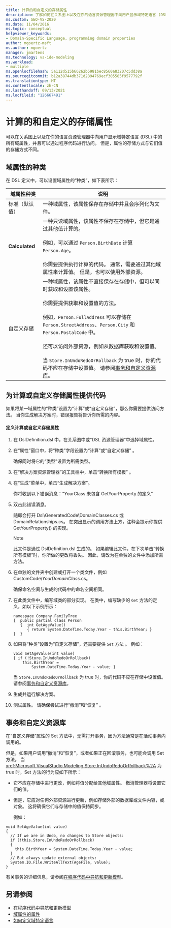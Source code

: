 ```yaml
---
title: 计算的和自定义的存储属性
description: 了解如何在关系图上以及在你的语言资源管理器中向用户显示域特定语言 (DSL) 中的所有域属性。
ms.custom: SEO-VS-2020
ms.date: 11/04/2016
ms.topic: conceptual
helpviewer_keywords:
- Domain-Specific Language, programming domain properties
author: mgoertz-msft
ms.author: mgoertz
manager: jmartens
ms.technology: vs-ide-modeling
ms.workload:
- multiple
ms.openlocfilehash: 5a112d515b66262b5981bec8560a83207c5dd38a
ms.sourcegitcommit: b12a38744db371d2894769ecf305585f9577792f
ms.translationtype: HT
ms.contentlocale: zh-CN
ms.lasthandoff: 09/13/2021
ms.locfileid: "126667491"
---
```

# <a name="calculated-and-custom-storage-properties"></a>计算的和自定义的存储属性
可以在关系图上以及在你的语言资源管理器中向用户显示域特定语言 (DSL) 中的所有域属性，并且可以通过程序代码进行访问。 但是，属性的存储方式与它们值的存储方式不同。

## <a name="kinds-of-domain-properties"></a>域属性的种类
 在 DSL 定义中，可以设置域属性的“种类”，如下表所示：

|域属性种类|说明|
|-|-|
|标准（默认值）|一种域属性，该属性保存在存储中并且会序列化为文件。|
|**Calculated**|一种只读域属性，该属性不保存在存储中，但它是通过其他值计算的。<br /><br /> 例如，可以通过 `Person.BirthDate` 计算 `Person.Age`。<br /><br /> 你需要提供执行计算的代码。 通常，需要通过其他域属性来计算值。 但是，也可以使用外部资源。|
|自定义存储|一种域属性，该属性不直接保存在存储中，但可以同时获取和设置该属性。<br /><br /> 你需要提供获取和设置值的方法。<br /><br /> 例如，`Person.FullAddress` 可以存储在 `Person.StreetAddress`、`Person.City` 和 `Person.PostalCode` 中。<br /><br /> 还可以访问外部资源，例如从数据库获取和设置值。<br /><br /> 当 `Store.InUndoRedoOrRollback` 为 true 时，你的代码不应在存储中设置值。 请参阅[事务和自定义资源库](#setters)。|

## <a name="providing-the-code-for-a-calculated-or-custom-storage-property"></a>为计算或自定义存储属性提供代码
 如果将某一域属性的“种类”设置为“计算”或“自定义存储”，那么你需要提供访问方法。 当你生成解决方案时，错误报告将告诉你所需的内容。

#### <a name="to-define-a-calculated-or-custom-storage-property"></a>定义计算或自定义存储属性

1. 在 DslDefinition.dsl 中，在关系图中或“DSL 资源管理器”中选择域属性。

2. 在“属性”窗口中，将“种类”字段设置为“计算”或“自定义存储”   。

     确保同时将它的“类型”设置为所需类型。

3. 在“解决方案资源管理器”的工具栏中，单击“转换所有模板” 。

4. 在“生成”菜单中，单击“生成解决方案”。

     你将收到以下错误消息：“YourClass 未包含 GetYourProperty 的定义” 

5. 双击此错误消息。

     随即会打开 Dsl\GeneratedCode\DomainClasses.cs 或 DomainRelationships.cs。 在突出显示的调用方法上方，注释会提示你提供 GetYourProperty() 的实现。

    > [!NOTE]
    > 此文件是通过 DslDefinition.dsl 生成的。 如果编辑此文件，在下次单击“转换所有模板”时，你所做的更改将丢失。 因此，请改为在单独的文件中添加所需方法。

6. 在单独的文件夹中创建或打开一个类文件，例如 CustomCode\\*YourDomainClass*.cs。

     确保命名空间与生成的代码中的命名空间相同。

7. 在此类文件中，编写域类的部分实现。 在类中，编写缺少的 `Get` 方法的定义，如以下示例所示：

    ```
    namespace Company.FamilyTree
    {  public partial class Person
       {  int GetAgeValue()
          { return System.DateTime.Today.Year - this.BirthYear; }
    }  }
    ```

8. 如果将“种类”设置为“自定义存储”，还需要提供 `Set` 方法 。 例如：

    ```
    void SetAgeValue(int value)
    { if (!Store.InUndoRedoOrRollback)
        this.BirthYear =
            System.DateTime.Today.Year - value; }
    ```

     当 `Store.InUndoRedoOrRollback` 为 true 时，你的代码不应在存储中设置值。 请参阅[事务和自定义资源库](#setters)。

9. 生成并运行解决方案。

10. 测试属性。 请确保尝试进行“撤消”和“恢复” 。

## <a name="transactions-and-custom-setters"></a><a name="setters"></a> 事务和自定义资源库
 在“自定义存储”属性的 Set 方法中，无需打开事务，因为方法通常是在活动事务内调用的。

 但是，如果用户调用“撤消”和“恢复”，或者如果正在回滚事务，也可能会调用 Set 方法。 当 <xref:Microsoft.VisualStudio.Modeling.Store.InUndoRedoOrRollback%2A> 为 true 时，Set 方法的行为应如下所示：

- 它不应在存储中进行更改，例如将值分配给其他域属性。 撤消管理器将设置它们的值。

- 但是，它应对任何外部资源进行更新，例如存储外部的数据库或文件内容，或对象。 这将确保它们与存储中的值保持同步。

  例如：

```
void SetAgeValue(int value)
{
  // If we are in Undo, no changes to Store objects:
  if (!this.Store.InUndoRedoOrRollback)
  {
    this.BirthYear = System.DateTime.Today.Year - value;
  }
  // But always update external objects:
  System.IO.File.WriteAllText(AgeFile, value);
}
```

 有关事务的详细信息，请参阅[在程序代码中导航和更新模型](../modeling/navigating-and-updating-a-model-in-program-code.md)。

## <a name="see-also"></a>另请参阅

- [在程序代码中导航和更新模型](../modeling/navigating-and-updating-a-model-in-program-code.md)
- [域属性的属性](../modeling/properties-of-domain-properties.md)
- [如何定义域特定语言](../modeling/how-to-define-a-domain-specific-language.md)
